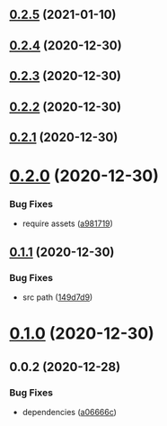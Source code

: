 ## [0.2.5](https://github.com/alex-lit/config-eslint/compare/v0.2.4...v0.2.5) (2021-01-10)



## [0.2.4](https://github.com/alex-lit/config-eslint/compare/v0.2.3...v0.2.4) (2020-12-30)



## [0.2.3](https://github.com/alex-lit/config-eslint/compare/v0.2.2...v0.2.3) (2020-12-30)



## [0.2.2](https://github.com/alex-lit/config-eslint/compare/v0.2.1...v0.2.2) (2020-12-30)



## [0.2.1](https://github.com/alex-lit/config-eslint/compare/v0.2.0...v0.2.1) (2020-12-30)



# [0.2.0](https://github.com/alex-lit/config-eslint/compare/v0.1.1...v0.2.0) (2020-12-30)


### Bug Fixes

* require assets ([a981719](https://github.com/alex-lit/config-eslint/commit/a981719c9a2edcd6e7bd927788059e2ef45e328f))



## [0.1.1](https://github.com/alex-lit/config-eslint/compare/v0.1.0...v0.1.1) (2020-12-30)


### Bug Fixes

* src path ([149d7d9](https://github.com/alex-lit/config-eslint/commit/149d7d99db165244489602d4f49942b57d9b8a47))



# [0.1.0](https://github.com/alex-lit/config-eslint/compare/v0.0.2...v0.1.0) (2020-12-30)



## 0.0.2 (2020-12-28)

### Bug Fixes

- dependencies ([a06666c](https://github.com/alex-lit/config-eslint/commit/a06666c7e6eb14dee6549d73596676ef2e2a8f97))
